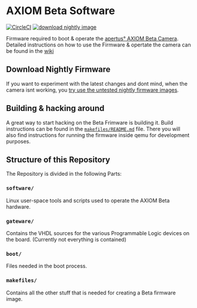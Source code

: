 # AXIOM Beta Software
[![CircleCI](https://circleci.com/gh/apertus-open-source-cinema/beta-software.svg?style=shield)](https://circleci.com/gh/apertus-open-source-cinema/beta-software)
[![download nightly image](https://img.shields.io/badge/download-nightly%20image-blue.svg)](INSTALL.md)


Firmware required to boot & operate the [apertus° AXIOM Beta Camera](https://www.apertus.org/axiom-beta).  
Detailed instructions on how to use the Firmware & opertate the camera can be found in the [wiki](https://wiki.apertus.org/index.php/AXIOM_Beta/Manual)

## Download Nightly Firmware
If you want to experiment with the latest changes and dont mind, when the camera isnt working, you [try use the untested nightly firmware images](INSTALL.md).

## Building & hacking around
A great way to start hacking on the Beta Frimware is building it.
Build instructions can be found in the [`makefiles/README.md`](makefiles/README.md) file.
There you will also find instructions for running the firmware inside qemu for development purposes.

## Structure of this Repository
The Repository is divided in the following Parts:

### `software/`
Linux user-space tools and scripts used to operate the AXIOM Beta hardware.

### `gateware/`
Contains the VHDL sources for the various Programmable Logic devices on the board. (Currently not everything is contained)

### `boot/`
Files needed in the boot process.


### `makefiles/`
Contains all the other stuff that is needed for creating a Beta firmware image.
